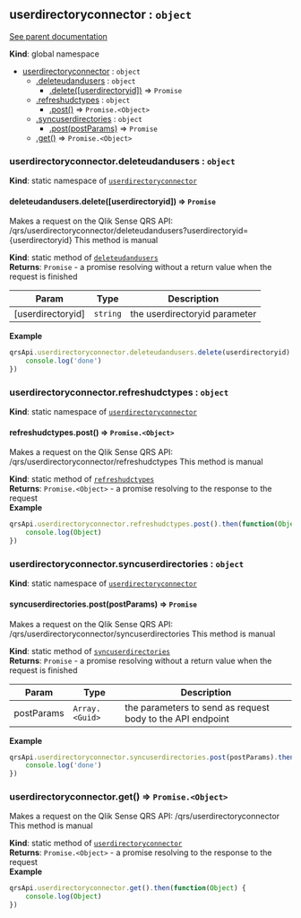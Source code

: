 <a name="userdirectoryconnector"></a>
## userdirectoryconnector : <code>object</code>
[See parent documentation](qrs.md)

**Kind**: global namespace  

* [userdirectoryconnector](#userdirectoryconnector) : <code>object</code>
  * [.deleteudandusers](#userdirectoryconnector.deleteudandusers) : <code>object</code>
    * [.delete([userdirectoryid])](#userdirectoryconnector.deleteudandusers.delete) ⇒ <code>Promise</code>
  * [.refreshudctypes](#userdirectoryconnector.refreshudctypes) : <code>object</code>
    * [.post()](#userdirectoryconnector.refreshudctypes.post) ⇒ <code>Promise.&lt;Object&gt;</code>
  * [.syncuserdirectories](#userdirectoryconnector.syncuserdirectories) : <code>object</code>
    * [.post(postParams)](#userdirectoryconnector.syncuserdirectories.post) ⇒ <code>Promise</code>
  * [.get()](#userdirectoryconnector.get) ⇒ <code>Promise.&lt;Object&gt;</code>

<a name="userdirectoryconnector.deleteudandusers"></a>
### userdirectoryconnector.deleteudandusers : <code>object</code>
**Kind**: static namespace of <code>[userdirectoryconnector](#userdirectoryconnector)</code>  
<a name="userdirectoryconnector.deleteudandusers.delete"></a>
#### deleteudandusers.delete([userdirectoryid]) ⇒ <code>Promise</code>
Makes a request on the Qlik Sense QRS API:
/qrs/userdirectoryconnector/deleteudandusers?userdirectoryid={userdirectoryid}
This method is manual

**Kind**: static method of <code>[deleteudandusers](#userdirectoryconnector.deleteudandusers)</code>  
**Returns**: <code>Promise</code> - a promise resolving without a return value when the request is finished  

| Param | Type | Description |
| --- | --- | --- |
| [userdirectoryid] | <code>string</code> | the userdirectoryid parameter |

**Example**  
```javascript
qrsApi.userdirectoryconnector.deleteudandusers.delete(userdirectoryid).then(function() {
	console.log('done')
})
```
<a name="userdirectoryconnector.refreshudctypes"></a>
### userdirectoryconnector.refreshudctypes : <code>object</code>
**Kind**: static namespace of <code>[userdirectoryconnector](#userdirectoryconnector)</code>  
<a name="userdirectoryconnector.refreshudctypes.post"></a>
#### refreshudctypes.post() ⇒ <code>Promise.&lt;Object&gt;</code>
Makes a request on the Qlik Sense QRS API:
/qrs/userdirectoryconnector/refreshudctypes
This method is manual

**Kind**: static method of <code>[refreshudctypes](#userdirectoryconnector.refreshudctypes)</code>  
**Returns**: <code>Promise.&lt;Object&gt;</code> - a promise resolving to the response to the request  
**Example**  
```javascript
qrsApi.userdirectoryconnector.refreshudctypes.post().then(function(Object) {
	console.log(Object)
})
```
<a name="userdirectoryconnector.syncuserdirectories"></a>
### userdirectoryconnector.syncuserdirectories : <code>object</code>
**Kind**: static namespace of <code>[userdirectoryconnector](#userdirectoryconnector)</code>  
<a name="userdirectoryconnector.syncuserdirectories.post"></a>
#### syncuserdirectories.post(postParams) ⇒ <code>Promise</code>
Makes a request on the Qlik Sense QRS API:
/qrs/userdirectoryconnector/syncuserdirectories
This method is manual

**Kind**: static method of <code>[syncuserdirectories](#userdirectoryconnector.syncuserdirectories)</code>  
**Returns**: <code>Promise</code> - a promise resolving without a return value when the request is finished  

| Param | Type | Description |
| --- | --- | --- |
| postParams | <code>Array.&lt;Guid&gt;</code> | the parameters to send as request body to the API endpoint |

**Example**  
```javascript
qrsApi.userdirectoryconnector.syncuserdirectories.post(postParams).then(function() {
	console.log('done')
})
```
<a name="userdirectoryconnector.get"></a>
### userdirectoryconnector.get() ⇒ <code>Promise.&lt;Object&gt;</code>
Makes a request on the Qlik Sense QRS API:
/qrs/userdirectoryconnector
This method is manual

**Kind**: static method of <code>[userdirectoryconnector](#userdirectoryconnector)</code>  
**Returns**: <code>Promise.&lt;Object&gt;</code> - a promise resolving to the response to the request  
**Example**  
```javascript
qrsApi.userdirectoryconnector.get().then(function(Object) {
	console.log(Object)
})
```
